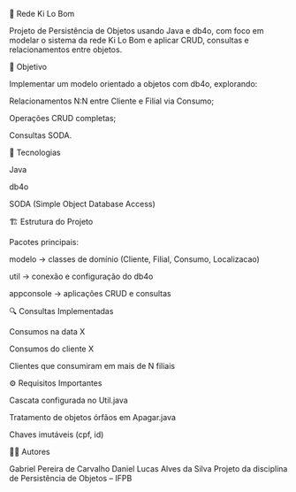 🍔 Rede Ki Lo Bom

Projeto de Persistência de Objetos usando Java e db4o, com foco em modelar o sistema da rede Ki Lo Bom e aplicar CRUD, consultas e relacionamentos entre objetos.

🎯 Objetivo

Implementar um modelo orientado a objetos com db4o, explorando:

Relacionamentos N:N entre Cliente e Filial via Consumo;

Operações CRUD completas;

Consultas SODA.

🧩 Tecnologias

Java

db4o

SODA (Simple Object Database Access)

🏗 Estrutura do Projeto

Pacotes principais:

modelo → classes de domínio (Cliente, Filial, Consumo, Localizacao)

util → conexão e configuração do db4o

appconsole → aplicações CRUD e consultas

🔍 Consultas Implementadas

Consumos na data X

Consumos do cliente X

Clientes que consumiram em mais de N filiais

⚙️ Requisitos Importantes

Cascata configurada no Util.java

Tratamento de objetos órfãos em Apagar.java

Chaves imutáveis (cpf, id)

👨‍💻 Autores

Gabriel Pereira de Carvalho
Daniel Lucas Alves da Silva 
Projeto da disciplina de Persistência de Objetos – IFPB